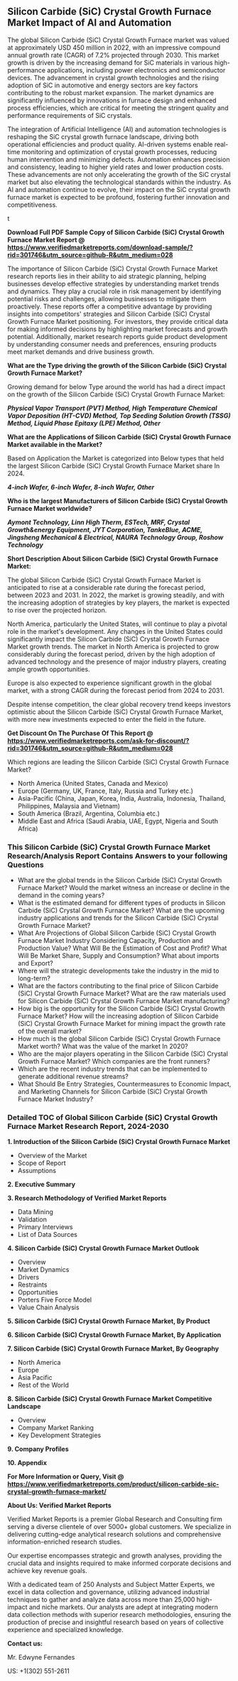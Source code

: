 <h2>Silicon Carbide (SiC) Crystal Growth Furnace Market Impact of AI and Automation</h2><p>The global Silicon Carbide (SiC) Crystal Growth Furnace market was valued at approximately USD 450 million in 2022, with an impressive compound annual growth rate (CAGR) of 7.2% projected through 2030. This market growth is driven by the increasing demand for SiC materials in various high-performance applications, including power electronics and semiconductor devices. The advancement in crystal growth technologies and the rising adoption of SiC in automotive and energy sectors are key factors contributing to the robust market expansion. The market dynamics are significantly influenced by innovations in furnace design and enhanced process efficiencies, which are critical for meeting the stringent quality and performance requirements of SiC crystals.</p><p>The integration of Artificial Intelligence (AI) and automation technologies is reshaping the SiC crystal growth furnace landscape, driving both operational efficiencies and product quality. AI-driven systems enable real-time monitoring and optimization of crystal growth processes, reducing human intervention and minimizing defects. Automation enhances precision and consistency, leading to higher yield rates and lower production costs. These advancements are not only accelerating the growth of the SiC crystal market but also elevating the technological standards within the industry. As AI and automation continue to evolve, their impact on the SiC crystal growth furnace market is expected to be profound, fostering further innovation and competitiveness.</p>t</p><p id="" class=""><strong>Download Full PDF Sample Copy of Silicon Carbide (SiC) Crystal Growth Furnace Market Report @ <a href="https://www.verifiedmarketreports.com/download-sample/?rid=301746&utm_source=github-R&utm_medium=028" target="_blank">https://www.verifiedmarketreports.com/download-sample/?rid=301746&utm_source=github-R&utm_medium=028</a></strong></p><p>The importance of&nbsp;Silicon Carbide (SiC) Crystal Growth Furnace Market research reports lies in their ability to aid strategic planning, helping businesses develop effective strategies by understanding market trends and dynamics. They play a crucial role in risk management by identifying potential risks and challenges, allowing businesses to mitigate them proactively. These reports offer a competitive advantage by providing insights into competitors' strategies and Silicon Carbide (SiC) Crystal Growth Furnace Market positioning. For investors, they provide critical data for making informed decisions by highlighting market forecasts and growth potential. Additionally, market research reports guide product development by understanding consumer needs and preferences, ensuring products meet market demands and drive business growth.</p><p><strong>What are the&nbsp;Type driving the growth of the Silicon Carbide (SiC) Crystal Growth Furnace Market?</strong></p><p id="" class="">Growing demand for below Type around the world has had a direct impact on the growth of the Silicon Carbide (SiC) Crystal Growth Furnace Market:</p><em><strong>Physical Vapor Transport (PVT) Method, High Temperature Chemical Vapor Deposition (HT-CVD) Method, Top Seeding Solution Growth (TSSG) Method, Liquid Phase Epitaxy (LPE) Method, Other</strong></em></p><strong>What are the&nbsp;Applications&nbsp;of Silicon Carbide (SiC) Crystal Growth Furnace Market available in the Market?</strong></p><p id="" class="">Based on Application the Market is categorized into Below types that held the largest Silicon Carbide (SiC) Crystal Growth Furnace Market share In 2024.</p><em><strong>4-inch Wafer, 6-inch Wafer, 8-inch Wafer, Other</strong></em></p><strong>Who is the largest Manufacturers of Silicon Carbide (SiC) Crystal Growth Furnace Market worldwide?</strong></p><p><em><strong>Aymont Technology, Linn High Therm, ESTech, MRF, Crystal Growth&energy Equipment, JYT Corporation, TankeBlue, ACME, Jingsheng Mechanical & Electrical, NAURA Technology Group, Roshow Technology</strong></em></p><p id="" class=""><strong>Short Description About Silicon Carbide (SiC) Crystal Growth Furnace Market:</strong></p><p>The global Silicon Carbide (SiC) Crystal Growth Furnace Market is anticipated to rise at a considerable rate during the forecast period, between 2023 and 2031. In 2022, the market is growing steadily, and with the increasing adoption of strategies by key players, the market is expected to rise over the projected horizon.</p><p>North America, particularly the United States, will continue to play a pivotal role in the market's development. Any changes in the United States could significantly impact the Silicon Carbide (SiC) Crystal Growth Furnace Market growth trends. The market in North America is projected to grow considerably during the forecast period, driven by the high adoption of advanced technology and the presence of major industry players, creating ample growth opportunities.</p><p>Europe is also expected to experience significant growth in the global market, with a strong CAGR during the forecast period from 2024 to 2031.</p><p>Despite intense competition, the clear global recovery trend keeps investors optimistic about the Silicon Carbide (SiC) Crystal Growth Furnace Market, with more new investments expected to enter the field in the future.</p><p id="" class=""><strong>Get Discount On The Purchase Of This Report @ <a href="https://www.verifiedmarketreports.com/ask-for-discount/?rid=301746&utm_source=github-R&utm_medium=028" target="_blank">https://www.verifiedmarketreports.com/ask-for-discount/?rid=301746&utm_source=github-R&utm_medium=028</a></strong></p>Which regions are leading the Silicon Carbide (SiC) Crystal Growth Furnace Market?</p><ul><li>North America (United States, Canada and Mexico)</li><li>Europe (Germany, UK, France, Italy, Russia and Turkey etc.)</li><li>Asia-Pacific (China, Japan, Korea, India, Australia, Indonesia, Thailand, Philippines, Malaysia and Vietnam)</li><li>South America (Brazil, Argentina, Columbia etc.)</li><li>Middle East and Africa (Saudi Arabia, UAE, Egypt, Nigeria and South Africa)</li></ul><h3 id="" class="">This Silicon Carbide (SiC) Crystal Growth Furnace Market Research/Analysis Report Contains Answers to your following Questions</h3><ul><li>What are the global trends in the Silicon Carbide (SiC) Crystal Growth Furnace Market? Would the market witness an increase or decline in the demand in the coming years?</li><li>What is the estimated demand for different types of products in Silicon Carbide (SiC) Crystal Growth Furnace Market? What are the upcoming industry applications and trends for the Silicon Carbide (SiC) Crystal Growth Furnace Market?</li><li>What Are Projections of Global Silicon Carbide (SiC) Crystal Growth Furnace Market Industry Considering Capacity, Production and Production Value? What Will Be the Estimation of Cost and Profit? What Will Be Market Share, Supply and Consumption? What about imports and Export?</li><li>Where will the strategic developments take the industry in the mid to long-term?</li><li>What are the factors contributing to the final price of Silicon Carbide (SiC) Crystal Growth Furnace Market? What are the raw materials used for Silicon Carbide (SiC) Crystal Growth Furnace Market manufacturing?</li><li>How big is the opportunity for the Silicon Carbide (SiC) Crystal Growth Furnace Market? How will the increasing adoption of Silicon Carbide (SiC) Crystal Growth Furnace Market for mining impact the growth rate of the overall market?</li><li>How much is the global Silicon Carbide (SiC) Crystal Growth Furnace Market worth? What was the value of the market In 2020?</li><li>Who are the major players operating in the Silicon Carbide (SiC) Crystal Growth Furnace Market? Which companies are the front runners?</li><li>Which are the recent industry trends that can be implemented to generate additional revenue streams?</li><li>What Should Be Entry Strategies, Countermeasures to Economic Impact, and Marketing Channels for Silicon Carbide (SiC) Crystal Growth Furnace Market Industry?</li></ul><h3 id="" class="">Detailed TOC of Global Silicon Carbide (SiC) Crystal Growth Furnace Market Research Report, 2024-2030</h3><p id="" class=""><strong>1. Introduction of the Silicon Carbide (SiC) Crystal Growth Furnace Market</strong></p><ul><li>Overview of the Market</li><li>Scope of Report</li><li>Assumptions</li></ul><p id="" class=""><strong>2. Executive Summary</strong></p><p id="" class=""><strong>3. Research Methodology of Verified Market Reports</strong></p><ul><li>Data Mining</li><li>Validation</li><li>Primary Interviews</li><li>List of Data Sources</li></ul><p id="" class=""><strong>4. Silicon Carbide (SiC) Crystal Growth Furnace Market Outlook</strong></p><ul><li>Overview</li><li>Market Dynamics</li><li>Drivers</li><li>Restraints</li><li>Opportunities</li><li>Porters Five Force Model</li><li>Value Chain Analysis</li></ul><p id="" class=""><strong>5. Silicon Carbide (SiC) Crystal Growth Furnace Market, By Product</strong></p><p id="" class=""><strong>6. Silicon Carbide (SiC) Crystal Growth Furnace Market, By Application</strong></p><p id="" class=""><strong>7. Silicon Carbide (SiC) Crystal Growth Furnace Market, By Geography</strong></p><ul><li>North America</li><li>Europe</li><li>Asia Pacific</li><li>Rest of the World</li></ul><p id="" class=""><strong>8. Silicon Carbide (SiC) Crystal Growth Furnace Market Competitive Landscape</strong></p><ul><li>Overview</li><li>Company Market Ranking</li><li>Key Development Strategies</li></ul><p id="" class=""><strong>9. Company Profiles</strong></p><p id="" class=""><strong>10. Appendix</strong></p><p id="" class=""><strong>For More Information or Query, Visit @ <a href="https://www.verifiedmarketreports.com/product/silicon-carbide-sic-crystal-growth-furnace-market/" target="_blank">https://www.verifiedmarketreports.com/product/silicon-carbide-sic-crystal-growth-furnace-market/</a></strong></p><p id="" class=""><strong>About Us: Verified Market Reports</strong></p><p id="" class="">Verified Market Reports is a premier Global Research and Consulting firm serving a diverse clientele of over 5000+ global customers. We specialize in delivering cutting-edge analytical research solutions and comprehensive information-enriched research studies.</p><p id="" class="">Our expertise encompasses strategic and growth analyses, providing the crucial data and insights required to make informed corporate decisions and achieve key revenue goals.</p><p id="" class="">With a dedicated team of 250 Analysts and Subject Matter Experts, we excel in data collection and governance, utilizing advanced industrial techniques to gather and analyze data across more than 25,000 high-impact and niche markets. Our analysts are adept at integrating modern data collection methods with superior research methodologies, ensuring the production of precise and insightful research based on years of collective experience and specialized knowledge.</p><p id="" class=""><strong>Contact us:</strong></p><p id="" class="">Mr. Edwyne Fernandes</p><p id="" class="">US: +1(302) 551-2611</p>